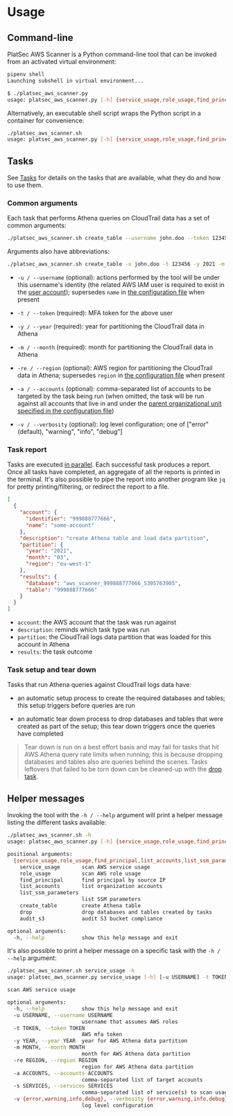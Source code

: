 # Usage

## Command-line

PlatSec AWS Scanner is a Python command-line tool that can be invoked from an activated virtual environment:

```sh
pipenv shell
Launching subshell in virtual environment...

$ ./platsec_aws_scanner.py
usage: platsec_aws_scanner.py [-h] {service_usage,role_usage,find_principal,list_accounts,create_table,drop} ...
```

Alternatively, an executable shell script wraps the Python script in a container for convenience:

```sh
./platsec_aws_scanner.sh
usage: platsec_aws_scanner.py [-h] {service_usage,role_usage,find_principal,list_accounts,create_table,drop} ...
```

## Tasks

See [Tasks](tasks) for details on the tasks that are available, what they do and how to use them.

### Common arguments

Each task that performs Athena queries on CloudTrail data has a set of common arguments:

```sh
./platsec_aws_scanner.sh create_table --username john.doo --token 123456 --year 2021 --month 3 --accounts 888777666555
```

Arguments also have abbreviations:

```sh
./platsec_aws_scanner.sh create_table -u john.doo -t 123456 -y 2021 -m 3 -a 888777666555
```

-   `-u / --username` (optional): actions performed by the tool will be under this username's identity (the related AWS
    IAM user is required to exist in the [user account](configuration.md#user)); supersedes `name` in [the
    configuration file](configuration.md#user) when present

-   `-t / --token` (required): MFA token for the above user

-   `-y / --year` (required): year for partitioning the CloudTrail data in Athena

-   `-m / --month` (required): month for partitioning the CloudTrail data in Athena

-   `-re / --region` (optional): AWS region for partitioning the CloudTrail data in Athena; supersedes `region` in [the
    configuration file](configuration.md#cloudtrail) when present

-   `-a / --accounts` (optional): comma-separated list of accounts to be targeted by the task being run (when omitted,
    the task will be run against all accounts that live in and under the [parent organizational unit specified in the
    configuration file](configuration.md#organization))

-   `-v / --verbosity` (optional): log level configuration; one of \["error" (default), "warning", "info", "debug"\]

### Task report

Tasks are executed [in parallel](configuration.md#tasks). Each successful task produces a report. Once all tasks have
completed, an aggregate of all the reports is printed in the terminal. It's also possible to pipe the report into
another program like `jq` for pretty printing/filtering, or redirect the report to a file.

```json
[
  {
    "account": {
      "identifier": "999888777666",
      "name": "some-account"
    },
    "description": "create Athena table and load data partition",
    "partition": {
      "year": "2021",
      "month": "03",
      "region": "eu-west-1"
    },
    "results": {
      "database": "aws_scanner_999888777666_5305763905",
      "table": "999888777666"
    }
  }
]
```

- `account`: the AWS account that the task was run against
- `description`: reminds which task type was run
- `partition`: the CloudTrail logs data partition that was loaded for this account in Athena
- `results`: the task outcome

### Task setup and tear down

Tasks that run Athena queries against CloudTrail logs data have:

-   an automatic setup process to create the required databases and tables; this setup triggers before queries are run

-   an automatic tear down process to drop databases and tables that were created as part of the setup; this tear down
    triggers once the queries have completed

> Tear down is run on a best effort basis and may fail for tasks that hit AWS Athena query rate limits when
> running; this is because dropping databases and tables also are queries behind the scenes. Tasks leftovers that
> failed to be torn down can be cleaned-up with the [drop task](tasks/drop.md).

## Helper messages

Invoking the tool with the `-h / --help` argument will print a helper message listing the different tasks available:

```sh
./platsec_aws_scanner.sh -h
usage: platsec_aws_scanner.py [-h] {service_usage,role_usage,find_principal,list_accounts,list_ssm_parameters,create_table,drop,audit_s3} ...

positional arguments:
  {service_usage,role_usage,find_principal,list_accounts,list_ssm_parameters,create_table,drop,audit_s3}
    service_usage       scan AWS service usage 
    role_usage          scan AWS role usage
    find_principal      find principal by source IP
    list_accounts       list organization accounts
    list_ssm_parameters
                        list SSM parameters
    create_table        create Athena table
    drop                drop databases and tables created by tasks
    audit_s3            audit S3 bucket compliance

optional arguments:
  -h, --help            show this help message and exit
```

It's also possible to print a helper message on a specific task with the `-h / --help` argument:

```sh
./platsec_aws_scanner.sh service_usage -h
usage: platsec_aws_scanner.py service_usage [-h] [-u USERNAME] -t TOKEN -y YEAR -m MONTH [-re REGION] [-a ACCOUNTS] -s SERVICES [-v {error,warning,info,debug}]

scan AWS service usage

optional arguments:
  -h, --help            show this help message and exit
  -u USERNAME, --username USERNAME
                        username that assumes AWS roles
  -t TOKEN, --token TOKEN
                        AWS mfa token
  -y YEAR, --year YEAR  year for AWS Athena data partition
  -m MONTH, --month MONTH
                        month for AWS Athena data partition
  -re REGION, --region REGION
                        region for AWS Athena data partition
  -a ACCOUNTS, --accounts ACCOUNTS
                        comma-separated list of target accounts
  -s SERVICES, --services SERVICES
                        comma-separated list of service(s) to scan usage for
  -v {error,warning,info,debug}, --verbosity {error,warning,info,debug}
                        log level configuration
```
